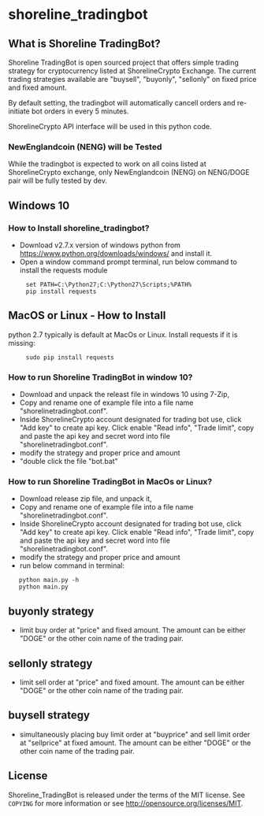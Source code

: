 # shoreline_tradingbot


## What is Shoreline TradingBot?

Shoreline TradingBot is open sourced project that offers simple trading strategy for cryptocurrency listed at
ShorelineCrypto Exchange.  The current trading strategies available are "buysell", "buyonly", "sellonly" on fixed price and fixed
amount. 

By default setting, the tradingbot will automatically cancell orders and re-initiate bot orders in every 5 minutes. 

ShorelineCrypto API interface will be used in this python code. 

### NewEnglandcoin (NENG) will be Tested

While the tradingbot is expected to work on all coins listed at ShorelineCrypto exchange, only NewEnglandcoin (NENG) on NENG/DOGE pair will be fully tested by dev. 

## Windows 10

### How to Install shoreline_tradingbot?

 - Download v2.7.x version of windows python from https://www.python.org/downloads/windows/ and install it.
 - Open a window command prompt terminal, run below command to install the requests module 

```
     set PATH=C:\Python27;C:\Python27\Scripts;%PATH%
     pip install requests
```

## MacOS or Linux - How to Install

python 2.7 typically is default at MacOs or Linux. Install requests if it is missing:

```
     sudo pip install requests
```


### How to run Shoreline TradingBot in window 10?
  - Download and unpack the releast file in windows 10 using 7-Zip,
  - Copy and rename one of example file into a file name "shorelinetradingbot.conf".
  - Inside ShorelineCrypto account designated for trading bot use, click "Add key" to create api key. Click enable "Read info", "Trade limit", copy and paste the api key and secret
   word into file "shorelinetradingbot.conf".
  - modify the strategy and proper price and amount
  - "double click the file "bot.bat"

### How to run Shoreline TradingBot in MacOs or Linux?
  - Download release zip file, and unpack it,
  - Copy and rename one of example file into a file name "shorelinetradingbot.conf".
  - Inside ShorelineCrypto account designated for trading bot use, click "Add key" to create api key. Click enable "Read info", "Trade limit", copy and paste the api key and secret
   word into file "shorelinetradingbot.conf".
  - modify the strategy and proper price and amount
  - run below command in terminal:
```
   python main.py -h
   python main.py
``` 


## buyonly strategy
  - limit buy order at "price" and fixed amount. The amount can be either "DOGE" or the other coin name of the trading pair.
  
## sellonly strategy
  - limit sell order at "price" and fixed amount. The amount can be either "DOGE" or the other coin name of the trading pair.
  
## buysell strategy
  - simultaneously placing buy limit order at "buyprice" and sell limit order at "sellprice" at fixed amount. The amount can be either "DOGE" or the other coin name of the trading pair.


## License


Shoreline_TradingBot is released under the terms of the MIT license. See `COPYING` for more
information or see http://opensource.org/licenses/MIT.


